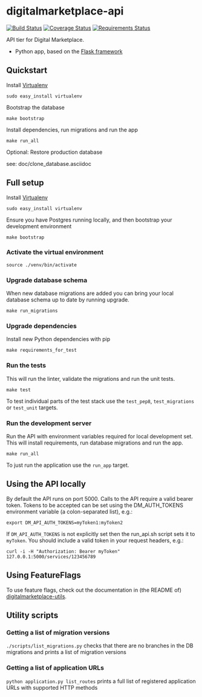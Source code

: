 # digitalmarketplace-api

[![Build Status](https://travis-ci.org/alphagov/digitalmarketplace-api.svg?branch=master)](https://travis-ci.org/alphagov/digitalmarketplace-api)
[![Coverage Status](https://coveralls.io/repos/alphagov/digitalmarketplace-api/badge.svg?branch=master&service=github)](https://coveralls.io/github/alphagov/digitalmarketplace-api?branch=master)
[![Requirements Status](https://requires.io/github/alphagov/digitalmarketplace-api/requirements.svg?branch=master)](https://requires.io/github/alphagov/digitalmarketplace-api/requirements/?branch=master)

API tier for Digital Marketplace.

- Python app, based on the [Flask framework](http://flask.pocoo.org/)

## Quickstart

Install [Virtualenv](https://virtualenv.pypa.io/en/latest/)
```
sudo easy_install virtualenv
```

Bootstrap the database
```
make bootstrap
```

Install dependencies, run migrations and run the app
```
make run_all
```

Optional: Restore production database

see: doc/clone_database.asciidoc

## Full setup

Install [Virtualenv](https://virtualenv.pypa.io/en/latest/)

```
sudo easy_install virtualenv
```

Ensure you have Postgres running locally, and then bootstrap your development
environment

```
make bootstrap
```

### Activate the virtual environment

```
source ./venv/bin/activate
```

### Upgrade database schema

When new database migrations are added you can bring your local database schema
up to date by running upgrade.

```make run_migrations```

### Upgrade dependencies

Install new Python dependencies with pip

```make requirements_for_test```

### Run the tests

This will run the linter, validate the migrations and run the unit tests.

```make test```

To test individual parts of the test stack use the `test_pep8`, `test_migrations`
or `test_unit` targets.

### Run the development server

Run the API with environment variables required for local development set.
This will install requirements, run database migrations and run the app.

```make run_all```

To just run the application use the `run_app` target.

## Using the API locally

By default the API runs on port 5000. Calls to the API require a valid bearer 
token. Tokens to be accepted can be set using the DM_AUTH_TOKENS environment
variable (a colon-separated list), e.g.:

```export DM_API_AUTH_TOKENS=myToken1:myToken2```

If ``DM_API_AUTH_TOKENS`` is not explicitly set then the run_api.sh script sets
it to ``myToken``. You should include a valid token in your request headers, 
e.g.:

```
curl -i -H "Authorization: Bearer myToken" 127.0.0.1:5000/services/123456789
```

## Using FeatureFlags

To use feature flags, check out the documentation in (the README of)
[digitalmarketplace-utils](https://github.com/alphagov/digitalmarketplace-utils#using-featureflags).


## Utility scripts

### Getting a list of migration versions

`./scripts/list_migrations.py` checks that there are no branches in the DB migrations and prints a
list of migration versions

### Getting a list of application URLs

`python application.py list_routes` prints a full list of registered application URLs with supported HTTP methods
